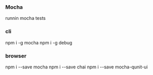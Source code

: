### Mocha
runnin mocha tests

### cli
npm i -g mocha
npm i -g debug

### browser
npm i --save mocha
npm i --save chai
npm i --save mocha-qunit-ui
